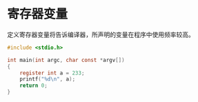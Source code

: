 # 寄存器变量

定义寄存器变量将告诉编译器，所声明的变量在程序中使用频率较高。

```c
#include <stdio.h>

int main(int argc, char const *argv[])
{
	register int a = 233;
	printf("%d\n", a);
    return 0;
}
```

